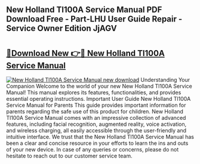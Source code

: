 ## New Holland Tl100A Service Manual PDF Download Free - Part-LHU User Guide Repair - Service Owner Edition JjAGV

# <h2><a href="http://bc88060.oget.top/?id=New+Holland+Tl100A+Service+Manual">🔗Download New 👉🔴 New Holland Tl100A Service Manual</a></h2>

[![New Holland Tl100A Service Manual new download](https://i.imgur.com/5g1atiW.png)](http://bc88060.oget.top/?id=New+Holland+Tl100A+Service+Manual)
Understanding Your Companion Welcome to the world of your new New Holland Tl100A Service Manual! This manual explores its features, functionalities, and provides essential operating instructions. Important User Guide New Holland Tl100A Service Manual for Parents This guide provides important information for parents regarding the safe use of this product for children. New Holland Tl100A Service Manual comes with an impressive collection of advanced features, including facial recognition, augmented reality, voice activation, and wireless charging, all easily accessible through the user-friendly and intuitive interface. We trust that the New Holland Tl100A Service Manual has been a clear and concise resource in your efforts to learn the ins and outs of your new device. In case of any queries or concerns, please do not hesitate to reach out to our customer service team.
